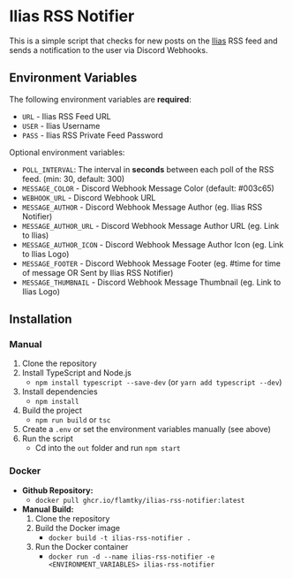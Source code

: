 # Ilias RSS Notifier
This is a simple script that checks for new posts on the [Ilias](https://www.ilias.de/) RSS feed and sends a notification to the user via Discord Webhooks.

## Environment Variables
The following environment variables are __required__:
* `URL` - Ilias RSS Feed URL
* `USER` - Ilias Username
* `PASS` - Ilias RSS Private Feed Password

Optional environment variables:
* `POLL_INTERVAL`: The interval in __seconds__ between each poll of the RSS feed. (min: 30, default: 300)
* `MESSAGE_COLOR` - Discord Webhook Message Color (default: #003c65)
* `WEBHOOK_URL` - Discord Webhook URL
* `MESSAGE_AUTHOR` - Discord Webhook Message Author (eg. Ilias RSS Notifier)
* `MESSAGE_AUTHOR_URL` - Discord Webhook Message Author URL (eg. Link to Ilias)
* `MESSAGE_AUTHOR_ICON` - Discord Webhook Message Author Icon (eg. Link to Ilias Logo)
* `MESSAGE_FOOTER` - Discord Webhook Message Footer (eg. #time for time of message OR Sent by Ilias RSS Notifier)
* `MESSAGE_THUMBNAIL` - Discord Webhook Message Thumbnail (eg. Link to Ilias Logo)

## Installation
### Manual
1. Clone the repository
2. Install TypeScript and Node.js
   - `npm install typescript --save-dev` (or `yarn add typescript --dev`)
3. Install dependencies
   - `npm install`
4. Build the project
    - `npm run build` or `tsc`
5. Create a `.env` or set the environment variables manually (see above)
6. Run the script
    - Cd into the `out` folder and run `npm start`

### Docker
* **Github Repository:**
    - `docker pull ghcr.io/flamtky/ilias-rss-notifier:latest`
* **Manual Build:**
    1. Clone the repository
    2. Build the Docker image
        - `docker build -t ilias-rss-notifier .`
    3. Run the Docker container
        - `docker run -d --name ilias-rss-notifier -e <ENVIRONMENT_VARIABLES> ilias-rss-notifier`
